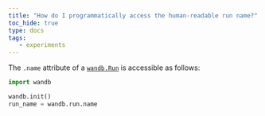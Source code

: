```yaml
---
title: "How do I programmatically access the human-readable run name?"
toc_hide: true
type: docs
tags:
   - experiments
---
```

The `.name` attribute of a [`wandb.Run`](../ref/python/run/) is accessible as follows:

```python
import wandb

wandb.init()
run_name = wandb.run.name
```